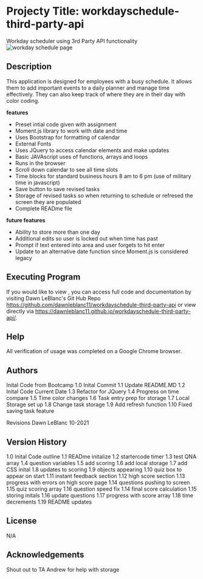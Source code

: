 # Projecty Title: workdayschedule-third-party-api
Workday scheduler using 3rd Party API functionality
![workday schedule page](assets/images/Code-Quiz-with-Web-APIs_index.html.png)
## Description
This application is designed for employees with a busy schedule.  It allows them to add important events to a daily planner and manage time effectively.  They can also keep track of where they are in their day with color coding.

**features**
 * Preset intial code given with assignment
 * Moment.js library to work with date and time
 * Uses Bootstrap for formatting of calendar
 * External Fonts
 * Uses JQuery to access calendar elements and make updates
 * Basic JAVAscript uses of functions, arrays and loops
 * Runs in the browser
 * Scroll down calendar to see all time slots
 * Time blocks for standard business hours 8 am to 6 pm (use of military time in javascript)
 * Save button to save revised tasks
 * Storage of revised tasks so when returning to schedule or refresed the screen they are populated
 * Complete READme file
 

**future features**
 * Ability to store more than one day
 * Additional edits so user is locked out when time has past
 * Prompt if text entered into area and user forgets to hit enter
 * Update to an alternative date function since Moment.js is considered legacy



## Executing Program
If you would like to view , you can access full code and documentation by visiting Dawn LeBlanc's Git Hub Repo https://github.com/dawnleblanc11/workdayschedule-third-party-api or view directly via https://dawnleblanc11.github.io/workdayschedule-third-party-api/.

## Help
All verification of usage was completed on a Google Chrome browser.

## Authors
Inital Code from Bootcamp
1.0 Inital Commit
1.1 Update README.MD
1.2 Inital Code Current Date
1.3 Refactor for JQuery
1.4 Progress on time compare
1.5 Time color changes
1.6 Task entry prep for storage
1.7 Local Storage set up
1.8 Change task storage
1.9 Add refresh function
1.10 Fixed saving task feature

Revisions Dawn LeBlanc 10-2021

## Version History
1.0 Inital Code outline
1.1 READme initalize
1.2 startercode timer
1.3 test QNA array
1.4 question variables
1.5 add scoring
1.6 add local storage
1.7 add CSS inital
1.8 updates to scoring
1.9 objects appearing
1.10 quiz box to appear on start
1.11 instant feedback section
1.12 high score section
1.13 progress with errors on high score page
1.14 questions pushing to screen
1.15 quiz scoring array
1.16 question speed fix
1.14 final score calculation
1.15 storing initals
1.16 update questions
1.17 progress with score array
1.18 time decrements
1.19 README updates

## License
N/A

## Acknowledgements
Shout out to TA Andrew for help with storage
